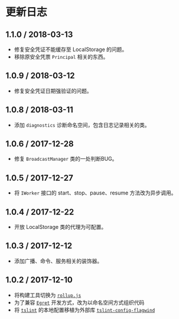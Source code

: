 # 更新日志

## 1.1.0 / 2018-03-13

- 修复安全凭证不能缓存至 LocalStorage 的问题。
- 移除原安全凭票 `Principal` 相关的东西。

## 1.0.9 / 2018-03-12

- 修复安全凭证日期强验证的问题。

## 1.0.8 / 2018-03-11

- 添加 `diagnostics` 诊断命名空间，包含日志记录相关的类。

## 1.0.6 / 2017-12-28

- 修复 `BroadcastManager` 类的一处判断BUG。

## 1.0.5 / 2017-12-27

- 将 `IWorker` 接口的 start、stop、pause、resume 方法改为异步调用。

## 1.0.4 / 2017-12-22

- 开放 LocalStorage 类的代理为可配置。

## 1.0.3 / 2017-12-12

- 添加广播、命令、服务相关的装饰器。

## 1.0.2 / 2017-12-10

- 将构建工具切换为 [`rollup.js`](https://rollupjs.org/zh)
- 为了兼容 [`Egret`](http://developer.egret.com/cn/) 开发方式，改为以命名空间方式组织代码
- 将 [`tslint`](https://palantir.github.io/tslint/) 的本地配置移植为外部库 [`tslint-config-flagwind`](https://www.npmjs.com/package/tslint-config-flagwind)